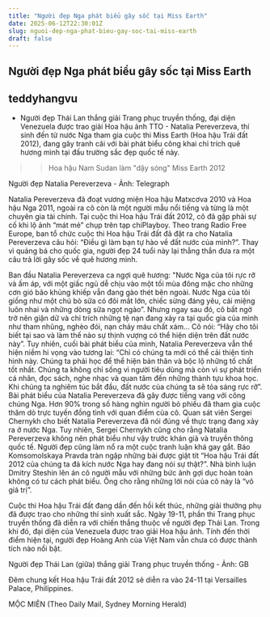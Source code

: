 ```yaml
---
title: "Người đẹp Nga phát biểu gây sốc tại Miss Earth"
date: 2025-06-12T22:30:01Z
slug: nguoi-dep-nga-phat-bieu-gay-soc-tai-miss-earth
draft: false
---
```


## Người đẹp Nga phát biểu gây sốc tại Miss Earth

## teddyhangvu

* Người đẹp Thái Lan thắng giải Trang phục truyền thống, đại diện Venezuela được trao giải Hoa hậu ảnh
TTO - Natalia Pereverzeva, thí sinh đến từ nước Nga tham gia cuộc thi Miss Earth (Hoa hậu Trái đất 2012), đang gây tranh cãi với bài phát biểu công khai chỉ trích quê hương mình tại đấu trường sắc đẹp quốc tế này.
>> Hoa hậu Nam Sudan làm "dậy sóng" Miss Earth 2012
 

Người đẹp Natalia Pereverzeva - Ảnh: Telegraph
 
 
Natalia Pereverzeva đã đoạt vương miện Hoa hậu Matxcơva 2010 và Hoa hậu Nga 2011, ngoài ra cô còn là một người mẫu nổi tiếng và từng là một chuyên gia tài chính. Tại cuộc thi Hoa hậu Trái đất 2012, cô đã gặp phải sự cố khi lộ ảnh “mát mẻ” chụp trên tạp chíPlayboy.
Theo trang Radio Free Europe, ban tổ chức cuộc thi Hoa hậu Trái đất đã đặt ra cho Natalia Pereverzeva câu hỏi: “Điều gì làm bạn tự hào về đất nước của mình?”. Thay vì quảng bá cho quốc gia, người đẹp 24 tuổi này lại thẳng thắn đưa ra một câu trả lời gây sốc về quê hương mình.
 
Ban đầu Natalia Pereverzeva ca ngợi quê hương: "Nước Nga của tôi rực rỡ và ấm áp, với một giấc ngủ dễ chịu vào một tối mùa đông mặc cho những cơn gió bão khủng khiếp vẫn đang gào thét bên ngoài. Nước Nga của tôi giống như một chú bò sữa có đôi mắt lớn, chiếc sừng đáng yêu, cái miệng luôn nhai và những dòng sữa ngọt ngào”.
Nhưng ngay sau đó, cô bất ngờ trở nên giận dữ và chỉ trích những tệ nạn đang xảy ra tại quốc gia của mình như tham nhũng, nghèo đói, nạn chảy máu chất xám… Cô nói: “Hãy cho tôi biết tại sao và làm thế nào sự thịnh vượng có thể hiện diện trên đất nước này”.
Tuy nhiên, cuối bài phát biểu của mình, Natalia Pereverzeva vẫn thể hiện niềm hi vọng vào tương lai: “Chỉ có chúng ta mới có thể cải thiện tình hình này. Chúng ta phải học để thể hiện bản thân và bộc lộ những tố chất tốt nhất.
Chúng ta không chỉ sống vì người tiêu dùng mà còn vì sự phát triển cá nhân, đọc sách, nghe nhạc và quan tâm đến những thành tựu khoa học. Khi chúng ta nghiêm túc bắt đầu, đất nước của chúng ta sẽ tỏa sáng rực rỡ”.
Bài phát biểu của Natalia Pereverzeva đã gây được tiếng vang với công chúng Nga. Hơn 90% trong số hàng nghìn người bỏ phiếu đã tham gia cuộc thăm dò trực tuyến đồng tình với quan điểm của cô.
Quan sát viên Sergei Chernykh cho biết Natalia Pereverzeva đã nói đúng về thực trạng đang xảy ra ở nước Nga. Tuy nhiên, Sergei Chernykh cũng cho rằng Natalia Pereverzeva không nên phát biểu như vậy trước khán giả và truyền thông quốc tế.
Người đẹp cũng làm nổ ra một cuộc tranh luận khá gay gắt. Báo Komsomolskaya Pravda tràn ngập những bài được giật tít “Hoa hậu Trái đất 2012 của chúng ta đả kích nước Nga hay đang nói sự thật?”.
Nhà bình luận Dmitry Steshin lên án cô người mẫu với những bức ảnh gợi dục hoàn toàn không có tư cách phát biểu. Ông cho rằng những lời nói của cô này là “vô giá trị”.
 
Cuộc thi Hoa hậu Trái đất đang dần đến hồi kết thúc, những giải thưởng phụ đã được trao cho những thí sinh xuất sắc. Ngày 19-11, phần thi Trang phục truyền thống đã diễn ra với chiến thắng thuộc về người đẹp Thái Lan. Trong khi đó, đại diện của Venezuela được trao giải Hoa hậu ảnh. Tính đến thời điểm hiện tại, người đẹp Hoàng Anh của Việt Nam vẫn chưa có được thành tích nào nổi bật.
 

Người đẹp Thái Lan (giữa) thắng giải Trang phục truyền thống - Ảnh: GB
 
Đêm chung kết Hoa hậu Trái đất 2012  sẽ diễn ra vào 24-11 tại Versailles Palace, Philippines.
 
 MỘC MIÊN (Theo Daily Mail, Sydney Morning Herald)​
